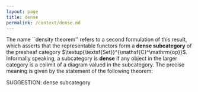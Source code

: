 ```yaml
---
layout: page
title: dense
permalink: /context/dense.md
---
```

The name ``density theorem'' refers to a second formulation of this result, which asserts that the  representable functors form a **dense subcategory** of the presheaf category $\textup{\textsf{Set}}^{\mathsf{C}^\mathrm{op}}$. Informally speaking, a subcategory is **dense** if any object in the larger category is a colimit of a diagram valued in the subcategory. The precise meaning is given by the statement of the following theorem:

SUGGESTION: dense subcategory